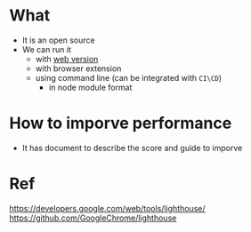 # What
* It is an open source
* We can run it 
  * with [web version](https://web.dev/measure/)
  * with browser extension
  * using command line (can be integrated with `CI\CD`)
    * in node module format

# How to imporve performance
* It has document to describe the score and guide to imporve

# Ref
https://developers.google.com/web/tools/lighthouse/  
https://github.com/GoogleChrome/lighthouse  